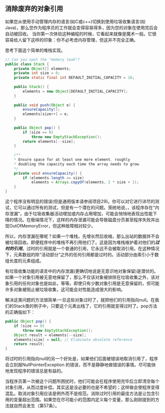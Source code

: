 ## 消除废弃的对象引用

如果您从使用手动管理内存的语言(如C或c++)切换到使用垃圾收集语言(如Java)，那么您作为程序员的工作就会变得容易得多，因为您的对象在使用完后会自动被回收。 当你第一次体验这种编程的时候，它看起来就像是魔术一般。它很容易给人留下这样的印象：你不必考虑内存管理，但这并不完全正确。 

思考下面这个简单的堆栈实现。

```java
// Can you spot the "memory leak"?
public class Stack {
    private Object[] elements;
    private int size = 0;
    private static final int DEFAULT_INITIAL_CAPACITY = 16;
    
    public Stack() {
   		elements = new Object[DEFAULT_INITIAL_CAPACITY];
    }
    
    public void push(Object e) {
        ensureCapacity();
        elements[size++] = e;
    }
    
    public Object pop() {
        if (size == 0)
        	throw new EmptyStackException();
        return elements[--size];
    }
    
    /**
    * Ensure space for at least one more element, roughly
    * doubling the capacity each time the array needs to grow.
    */
    private void ensureCapacity() {
        if (elements.length == size)
        	elements = Arrays.copyOf(elements, 2 * size + 1);
    }
}
```

这个程序没有明显的错误(但是通用版本请参阅项目29)。你可以对它进行详尽的测试，它可以通过所有的测试，但是有一个潜在的问题。笼统地说，，该程序存在“内存泄漏”，由于垃圾收集器活动增加或内存占用增加，可能会悄悄地表现出性能下降的情况。在极端情况下，这样的内存泄漏可能会导致磁盘分页甚至程序失败并出现OutOfMemoryError，但这种故障相对较少。

所以，内存泄漏在哪呢？如果一个堆栈，先增长然后收缩，那么出站的数据并不会被垃圾回收。即便程序中的堆栈不再引用他们了。这是因为堆栈维护着对他们的***过时的引用***。过时的引用就是一个普通的引用，它永远不会被取消引用。在这种情况下，元素数组的除“活动部分”之外的任何引用都是过时的。活动部分由索引小于数组长度的元素组成。

有垃圾收集功能的语言中的内存泄漏(更确切地说是无意识地对象保留)是潜伏的。如果一个对象引用被无意地保留了，那么不仅该对象被排除在垃圾收集之外，该对象引用的任何对象也是如此，等等。即使只有少数对象引用是无意保留的，但可能许多对象被阻止被垃圾收集，这可能会对性能造成很大的影响。

解决这类问题的方法很简单:一旦这些对象过时了，就把他们的引用指向null。在我们的Stack类的例子中，只要这个元素出栈了，它的引用就变得过时了。pop方法的正确版如下：

```java
public Object pop() {
    if (size == 0)
    	throw new EmptyStackException();
    Object result = elements[--size];
    elements[size] = null; // Eliminate obsolete reference
    return result;
}
```

将过时的引用指向null的另一个好处是，如果他们后面被错误地取消引用了，程序会立刻报NullPointerException 的错误，而不是静静地做错误的事情。尽可能快地发现程序的错误总是有益的。

当程序员第一次被这个问题所困扰时，他们可能会在程序使用完毕后立即清空每个对象引用，从而过度补偿。其实这是没必要的也是不希望的；这样做会使程序变得混乱。取消对象引用应该是例外而不是规范。消除过时引用的最佳方法是让包含引用的变量超出范围。如果您在尽可能小的范围内定义每个变量，那么刚刚提到的方法就自然会发生（第57条）。